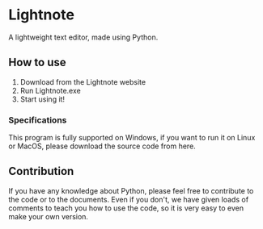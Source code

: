 # Lightnote
A lightweight text editor, made using Python.

## How to use
1. Download from the Lightnote website
2. Run Lightnote.exe
3. Start using it!

### Specifications 
This program is fully supported on Windows, if you want to run it on Linux or MacOS, please download the source code from here.

## Contribution 
If you have any knowledge about Python, please feel free to contribute to the code or to the documents. Even if you don't, we have given loads of comments to teach you how to use the code, so it is very easy to even make your own version.

